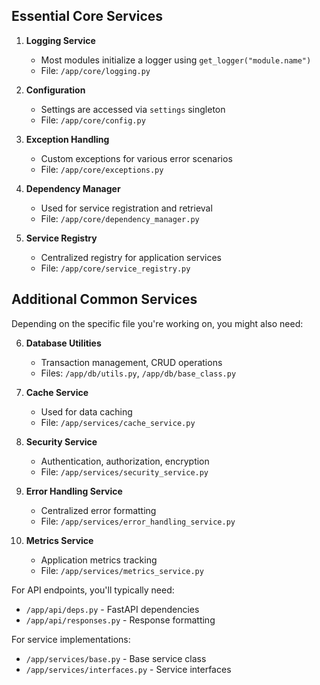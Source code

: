 ## Essential Core Services

1. **Logging Service**
    - Most modules initialize a logger using `get_logger("module.name")`
    - File: `/app/core/logging.py`

2. **Configuration**
    - Settings are accessed via `settings` singleton
    - File: `/app/core/config.py`

3. **Exception Handling**
    - Custom exceptions for various error scenarios
    - File: `/app/core/exceptions.py`

4. **Dependency Manager**
    - Used for service registration and retrieval
    - File: `/app/core/dependency_manager.py`

5. **Service Registry**
    - Centralized registry for application services
    - File: `/app/core/service_registry.py`

## Additional Common Services

Depending on the specific file you're working on, you might also need:

6. **Database Utilities**
    - Transaction management, CRUD operations
    - Files: `/app/db/utils.py`, `/app/db/base_class.py`

7. **Cache Service**
    - Used for data caching
    - File: `/app/services/cache_service.py`

8. **Security Service**
    - Authentication, authorization, encryption
    - File: `/app/services/security_service.py`

9. **Error Handling Service**
    - Centralized error formatting
    - File: `/app/services/error_handling_service.py`

10. **Metrics Service**
    - Application metrics tracking
    - File: `/app/services/metrics_service.py`

For API endpoints, you'll typically need:
- `/app/api/deps.py` - FastAPI dependencies
- `/app/api/responses.py` - Response formatting

For service implementations:
- `/app/services/base.py` - Base service class
- `/app/services/interfaces.py` - Service interfaces
